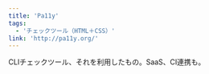 ```yaml
---
title: 'Pa11y'
tags:
  - 'チェックツール（HTML＋CSS）'
link: 'http://pa11y.org/'
---
```


CLIチェックツール、それを利用したもの。SaaS、CI連携も。

